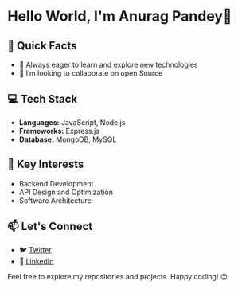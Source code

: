 # Hello World, I'm Anurag Pandey👋 

## 🚀 Quick Facts

- 🌱 Always eager to learn and explore new technologies
- 💞️ I’m looking to collaborate on open Source

## 💻 Tech Stack

- **Languages:** JavaScript, Node.js
- **Frameworks:** Express.js
- **Database:** MongoDB, MySQL

## 🌟 Key Interests

- Backend Development
- API Design and Optimization
- Software Architecture

## 📫 Let's Connect

- 🐦 [Twitter](https://twitter.com/yourusername)
- 💼 [LinkedIn](https://www.linkedin.com/in/anurag-pandey-86886a198/)

Feel free to explore my repositories and projects. Happy coding! 😊


<!---
i-am-anurag/i-am-anurag is a ✨ special ✨ repository because its `README.md` (this file) appears on your GitHub profile.
You can click the Preview link to take a look at your changes.
--->
